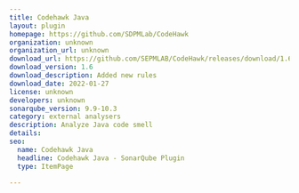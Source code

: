 ```yaml
---
title: Codehawk Java
layout: plugin
homepage: https://github.com/SDPMLab/CodeHawk
organization: unknown
organization_url: unknown
download_url: https://github.com/SEPMLAB/CodeHawk/releases/download/1.6/codehawk-1.6.jar
download_version: 1.6
download_description: Added new rules
download_date: 2022-01-27
license: unknown
developers: unknown
sonarqube_version: 9.9-10.3
category: external analysers
description: Analyze Java code smell
details: 
seo:
  name: Codehawk Java
  headline: Codehawk Java - SonarQube Plugin
  type: ItemPage

---
```


